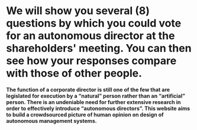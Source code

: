# We will show you several (8) questions by which you could vote for an autonomous director at the shareholders' meeting. You can then see how your responses compare with those of other people.

**The function of a corporate director is still one of the few that are legislated for execution by a “natural” person rather than an “artificial” person. There is an undeniable need for further extensive research in order to effectively introduce “autonomous directors”. This website aims to build a crowdsourced picture of human opinion on design of autonomous management systems.**
